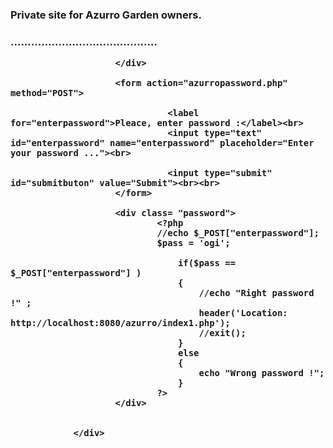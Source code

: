 <?php
include_once 'azurroheader.php';
?>
<!DOCTYPE html>
<html lang="en">
<head>
    <meta charset="UTF-8">
    <meta name="viewport" content="width=device-width, initial-scale=1.0">
    <title>AzurroCheck</title>
</head>
<body>
                <div class="main">
                        <div class="text">
                           <h3>Private site for Azurro Garden owners.</h>
                           <h3>...........................................</h>
             
                        </div>

                        <form action="azurropassword.php" method="POST">

                                  <label for="enterpassword">Pleace, enter password :</label><br>
                                  <input type="text" id="enterpassword" name="enterpassword" placeholder="Enter your password ..."><br>

                                  <input type="submit" id="submitbuton" value="Submit"><br><br>
                        </form>
                        
                        <div class= "password">
                                <?php                       
                                //echo $_POST["enterpassword"];
                                $pass = 'ogi';
                                
                                    if($pass == $_POST["enterpassword"] )
                                    {
                                        //echo "Right password !" ;
                                        header('Location: http://localhost:8080/azurro/index1.php');
                                        //exit();   
                                    }
                                    else
                                    {
                                        echo "Wrong password !";
                                    }
                                ?>
                        </div>

                        
                </div>  
    
</body>
</html>
<?php
include_once 'azurrofooter.php';
?>
</html>
<?php
include_once 'azurrofooter.php';
?>

